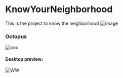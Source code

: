 # KnowYourNeighborhood
This is the project to know the neighborhood
![image](https://user-images.githubusercontent.com/58412924/141467419-582deb44-8fa3-4484-9bf6-57b128c82c55.png)

### Octopus
![ooo](https://www.google.com/url?sa=i&url=https%3A%2F%2Fwww.youtube.com%2Fwatch%3Fv%3DetM_zG3_PCc&psig=AOvVaw1KDWZg_hdAlTtq1x16hoYl&ust=1636819040086000&source=images&cd=vfe&ved=0CAsQjRxqFwoTCJC4wNOYk_QCFQAAAAAdAAAAABAE)

#### Desktop preview:
![WW](https://user-images.githubusercontent.com/59063950/90841957-1181b200-e32c-11ea-8829-77f1760d9125.png)
